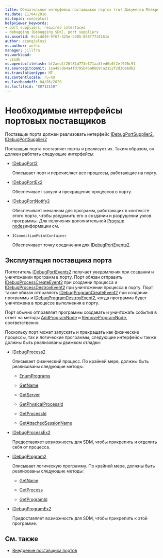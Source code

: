 ```yaml
---
title: Обязательные интерфейсы поставщиков портов (ru) Документы Майкрософт
ms.date: 11/04/2016
ms.topic: conceptual
helpviewer_keywords:
- port suppliers, required interfaces
- debugging [Debugging SDK], port suppliers
ms.assetid: 0c2cdd40-9f6f-425e-b305-858f7734161e
author: acangialosi
ms.author: anthc
manager: jillfra
ms.workload:
- vssdk
ms.openlocfilehash: bf2aeb1f26f81d773e171aa3fed6b0f2ef976c91
ms.sourcegitcommit: 16a4a5da4a4fd795b46a0869ca2152f2d36e6db2
ms.translationtype: MT
ms.contentlocale: ru-RU
ms.lasthandoff: 04/06/2020
ms.locfileid: "80713150"
---
```

# <a name="required-port-supplier-interfaces"></a>Необходимые интерфейсы портовых поставщиков
Поставщик порта должен реализовать интерфейс [IDebugPortSupplier2.](../../extensibility/debugger/reference/idebugportsupplier2.md) [IDebugPortSupplier2](../../extensibility/debugger/reference/idebugportsupplier2.md)

 Поставщик порта поставляет порты и реализует их. Таким образом, он должен работать следующие интерфейсы:

- [IDebugPort2](../../extensibility/debugger/reference/idebugport2.md)

  Описывает порт и перечисляет все процессы, работающие на порту.

- [IDebugPortEx2](../../extensibility/debugger/reference/idebugportex2.md)

  Обеспечивает запуск и прекращение процессов в порту.

- [IDebugPortNotify2](../../extensibility/debugger/reference/idebugportnotify2.md)

  Обеспечивает механизм для программ, работающих в контексте этого порта, чтобы уведомить его о создании и разрушении узлов программы. Для получения дополнительной [Program nodes](../../extensibility/debugger/program-nodes.md)информации см.

- `IConnectionPointContainer`

  Обеспечивает точку соединения для [IDebugPortEvents2](../../extensibility/debugger/reference/idebugportevents2.md).

## <a name="port-supplier-operation"></a>Эксплуатация поставщика порта
 Поглотитель [IDebugPortEvents2](../../extensibility/debugger/reference/idebugportevents2.md) получает уведомления при создании и уничтожении программ в порту. Порт обязан отправить [IDebugProcessCreateEvent2](../../extensibility/debugger/reference/idebugprocesscreateevent2.md) при создании процесса и [IDebugProcessDestroyEvent2](../../extensibility/debugger/reference/idebugprocessdestroyevent2.md) при уничтожении процесса в порту. Порт также обязан отправлять [IDebugProgramCreateEvent2](../../extensibility/debugger/reference/idebugprogramcreateevent2.md) при создании программы и [IDebugProgramDestroyEvent2,](../../extensibility/debugger/reference/idebugprogramdestroyevent2.md) когда программа будет уничтожена в процессе выполнения в порту.

 Порт обычно отправляет программы создавать и уничтожать события в ответ на методы [AddProgramNode](../../extensibility/debugger/reference/idebugportnotify2-addprogramnode.md) и [RemoveProgramNode,](../../extensibility/debugger/reference/idebugportnotify2-removeprogramnode.md) соответственно.

 Поскольку порт может запускать и прекращать как физические процессы, так и логические программы, следующие интерфейсы также должны быть реализованы движком отладки:

- [IDebugProcess2](../../extensibility/debugger/reference/idebugprocess2.md)

  Описывает физический процесс. По крайней мере, должны быть реализованы следующие методы:

  - [EnumPrograms](../../extensibility/debugger/reference/idebugprocess2-enumprograms.md)

  - [GetName](../../extensibility/debugger/reference/idebugprocess2-getname.md)

  - [GetServer](../../extensibility/debugger/reference/idebugprocess2-getserver.md)

  - [GetPhysicalProcessId](../../extensibility/debugger/reference/idebugprocess2-getphysicalprocessid.md)

  - [GetProcessId](../../extensibility/debugger/reference/idebugprocess2-getprocessid.md)

  - [GetAttachedSessionName](../../extensibility/debugger/reference/idebugprocess2-getattachedsessionname.md)

- [IDebugProcessEx2](../../extensibility/debugger/reference/idebugprocessex2.md)

  Предоставляет возможность для SDM, чтобы прикрепить и отделить себя от процесса.

- [IDebugProgram2](../../extensibility/debugger/reference/idebugprogram2.md)

  Описывает логическую программу. По крайней мере, должны быть реализованы следующие методы:

  - [GetName](../../extensibility/debugger/reference/idebugprogram2-getname.md)

  - [GetProcess](../../extensibility/debugger/reference/idebugprogram2-getprocess.md)

  - [GetProgramId](../../extensibility/debugger/reference/idebugprogram2-getprogramid.md)

- [IDebugProgramEx2](../../extensibility/debugger/reference/idebugprogramex2.md)

  Предоставляет возможность для SDM, чтобы прикрепить к этой программе.

## <a name="see-also"></a>См. также
- [Внедрение поставщика портов](../../extensibility/debugger/implementing-a-port-supplier.md)
